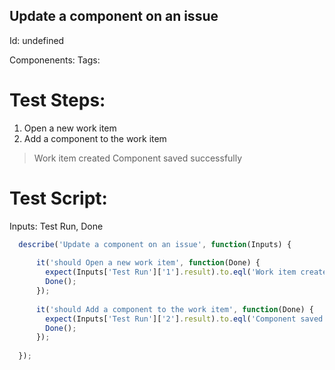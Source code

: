 Update a component on an issue
-----------

Id: undefined

Componenents:
Tags: 

Test Steps:
=============
1. Open a new work item
2. Add a component to the work item
> Work item created
> Component saved successfully


Test Script:
=============

Inputs: Test Run, Done

```javascript
  describe('Update a component on an issue', function(Inputs) {
    
      it('should Open a new work item', function(Done) {
        expect(Inputs['Test Run']['1'].result).to.eql('Work item created');
        Done();
      });
    
      it('should Add a component to the work item', function(Done) {
        expect(Inputs['Test Run']['2'].result).to.eql('Component saved successfully');
        Done();
      });
    
  });
```

